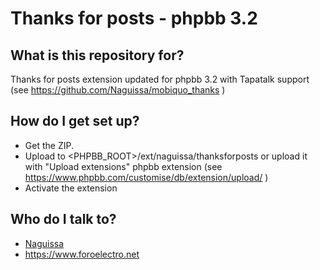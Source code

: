 # Thanks for posts - phpbb 3.2

## What is this repository for? ##

Thanks for posts extension updated for phpbb 3.2 with Tapatalk support (see https://github.com/Naguissa/mobiquo_thanks )


## How do I get set up? ##

 * Get the ZIP.
 * Upload to <PHPBB_ROOT>/ext/naguissa/thanksforposts or upload it with "Upload extensions" phpbb extension (see https://www.phpbb.com/customise/db/extension/upload/ )
 * Activate the extension


## Who do I talk to? ##

 * [Naguissa](https://github.com/Naguissa)
 * https://www.foroelectro.net
